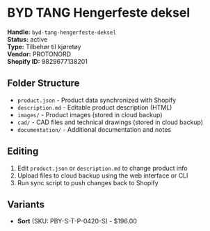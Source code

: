 # BYD TANG Hengerfeste deksel

**Handle:** `byd-tang-hengerfeste-deksel`  
**Status:** active  
**Type:** Tilbehør til kjøretøy  
**Vendor:** PROTONORD  
**Shopify ID:** 9829677138201  

## Folder Structure

- `product.json` - Product data synchronized with Shopify
- `description.md` - Editable product description (HTML)
- `images/` - Product images (stored in cloud backup)
- `cad/` - CAD files and technical drawings (stored in cloud backup)
- `documentation/` - Additional documentation and notes

## Editing

1. Edit `product.json` or `description.md` to change product info
2. Upload files to cloud backup using the web interface or CLI
3. Run sync script to push changes back to Shopify

## Variants

- **Sort** (SKU: PBY-S-T-P-0420-S) - $196.00
